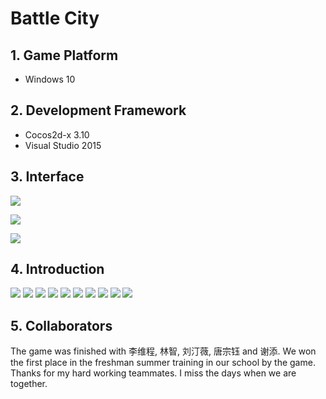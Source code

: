 # Battle City
## 1. Game Platform
- Windows 10

## 2. Development Framework
- Cocos2d-x 3.10
- Visual Studio 2015

## 3. Interface

![](https://github.com/XuyangGuo/BattleCity/blob/master/Readme%20Ref/im10.jpg)

![](https://github.com/XuyangGuo/BattleCity/blob/master/Readme%20Ref/im11.png)

![](https://github.com/XuyangGuo/BattleCity/blob/master/Readme%20Ref/im12.png)

## 4. Introduction

![](https://github.com/XuyangGuo/BattleCity/blob/master/Readme%20Ref/im0.png)
![](https://github.com/XuyangGuo/BattleCity/blob/master/Readme%20Ref/im1.png)
![](https://github.com/XuyangGuo/BattleCity/blob/master/Readme%20Ref/im2.png)
![](https://github.com/XuyangGuo/BattleCity/blob/master/Readme%20Ref/im3.png)
![](https://github.com/XuyangGuo/BattleCity/blob/master/Readme%20Ref/im4.png)
![](https://github.com/XuyangGuo/BattleCity/blob/master/Readme%20Ref/im5.png)
![](https://github.com/XuyangGuo/BattleCity/blob/master/Readme%20Ref/im6.png)
![](https://github.com/XuyangGuo/BattleCity/blob/master/Readme%20Ref/im7.png)
![](https://github.com/XuyangGuo/BattleCity/blob/master/Readme%20Ref/im8.png)
![](https://github.com/XuyangGuo/BattleCity/blob/master/Readme%20Ref/im9.png)

## 5. Collaborators
The game was finished with 李维程, 林智, 刘汀薇, 唐宗钰 and 谢添. We won the first place in the  freshman summer training in our school by the game. Thanks for my hard working teammates. I miss the days when we are together.
